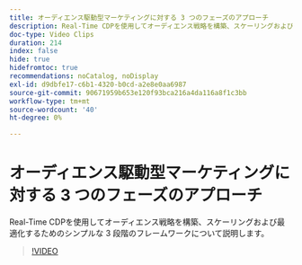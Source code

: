 ```yaml
---
title: オーディエンス駆動型マーケティングに対する 3 つのフェーズのアプローチ
description: Real-Time CDPを使用してオーディエンス戦略を構築、スケーリングおよび最適化するためのシンプルな 3 段階のフレームワークについて説明します。
doc-type: Video Clips
duration: 214
index: false
hide: true
hidefromtoc: true
recommendations: noCatalog, noDisplay
exl-id: d9dbfe17-c6b1-4320-b0cd-a2e8e0aa6987
source-git-commit: 90671959b653e120f93bca216a4da116a8f1c3bb
workflow-type: tm+mt
source-wordcount: '40'
ht-degree: 0%

---
```


# オーディエンス駆動型マーケティングに対する 3 つのフェーズのアプローチ

Real-Time CDPを使用してオーディエンス戦略を構築、スケーリングおよび最適化するためのシンプルな 3 段階のフレームワークについて説明します。

<!-- 72_S508_3442517_213_threephased-approach-to-audiencedriven-marketing -->
>[!VIDEO](https://video.tv.adobe.com/v/3458299/?learn=on&enablevpops=true)
